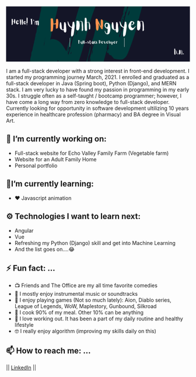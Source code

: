 ![Banner](_banner_.png)


I am a full-stack developer with a strong interest in front-end development. I started my programming journey March, 2021. I enrolled and graduated as a full-stack developer in Java (Spring boot), Python (Django), and MERN stack. I am very lucky to have found my passion in programming in my early 30s. I struggle often as a self-taught / bootcamp programmer; however, I have come a long way from zero knowledge to full-stack developer. Currently looking for opportunity in software development ultilizing 10 years experience in healthcare profession (pharmacy) and BA degree in Visual Art.


 ## 🔭 I’m currently working on:
 - Full-stack website for Echo Valley Family Farm (Vegetable farm)
 - Website for an Adult Family Home 
 - Personal portfolio


## 🌱I’m currently learning:
- ❤️ Javascript animation

## ⚙ Technologies I want to learn next:
- Angular
- Vue
- Refreshing my Python (Django) skill and get into Machine Learning
- And the list goes  on....😂


## ⚡ Fun fact: ...
- :tv: Friends and The Office are my all time favorite comedies
- :violin: I mostly enjoy instrumental music or soundtracks
- :grimacing: I enjoy playing games (Not so much lately): Aion, Diablo series, League of Legends, WoW, Maplestory, Gunbound, Silkroad
- :poultry_leg: I cook 90% of my meal. Other 10% can be anything
- :muscle: I love working out. It has been a part of  my daily routine and healthy lifestyle
- 🤓 I really enjoy algorithm (improving my skills daily on this)


## 📫 How to reach me: ...
 ||
 [LinkedIn](https://www.linkedin.com/in/huynhtnguyen/ "Huynh's LinkedIn Profile")
 ||
 
<!--
- 🌱 I’m currently learning Python
- 👯 I’m looking to collaborate on React/Python
- 🤔 I’m looking for help with 
- 💬 Ask me about ...
- 📫 How to reach me: ...
- 😄 Pronouns: ...
- ⚡ Fun fact: ...
 -->

